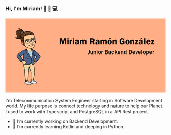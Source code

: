 ### Hi, I'm Miriam! 👋 👩 💻

<img src="https://github.com/MiriamRG13/MiriamRG13/blob/master/banner.png" alt="banner">

I'm Telecommunication System Engineer starting in Software Development world. My life purpose is connect technology and nature to help our Planet. I used to work with Typescript and PostgreSQL in a API Rest project.

- 🔭 I’m currently working on Backend Development.
- 🌱 I’m currently learning Kotlin and deeping in Python.


